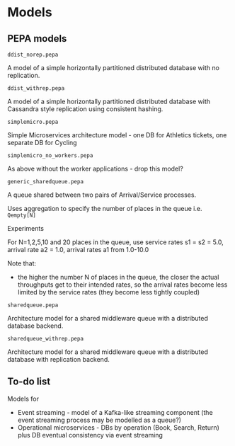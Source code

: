 # Models
## PEPA models

`ddist_norep.pepa`

A model of a simple horizontally partitioned distributed database with no replication.

`ddist_withrep.pepa`

A model of a simple horizontally partitioned distributed database with Cassandra style replication using consistent hashing.

`simplemicro.pepa`

Simple Microservices architecture model - one DB for Athletics tickets, one separate DB for Cycling

`simplemicro_no_workers.pepa`

As above without the worker applications - drop this model?

`generic_sharedqueue.pepa`

A queue shared between two pairs of Arrival/Service processes.

Uses aggregation to specify the number of places in the queue i.e. `Qempty[N]`

Experiments

For N=1,2,5,10 and 20 places in the queue, use service rates s1 = s2 = 5.0, arrival rate a2 = 1.0, arrival rates a1 from 1.0-10.0

Note that:
* the higher the number N of places in the queue, the closer the actual throughputs get to their intended rates, so the arrival rates become less limited by the service rates (they become less tightly coupled)

`sharedqueue.pepa`

Architecture model for a shared middleware queue with a distributed database backend.

`sharedqueue_withrep.pepa`

Architecture model for a shared middleware queue with a distributed database with replication backend.

## To-do list

Models for

* Event streaming - model of a Kafka-like streaming component (the event streaming process may be modelled as a queue?)
* Operational microservices - DBs by operation (Book, Search, Return) plus DB eventual consistency via event streaming
